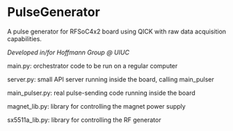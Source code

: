 # PulseGenerator

A pulse generator for RFSoC4x2 board using QICK with raw data acquisition capabilities.

*Developed in/for Hoffmann Group @ UIUC*

main.py: orchestrator code to be run on a regular computer

server.py: small API server running inside the board, calling main_pulser

main_pulser.py: real pulse-sending code running inside the board

magnet_lib.py: library for controlling the magnet power supply

sx5511a_lib.py: library for controlling the RF generator